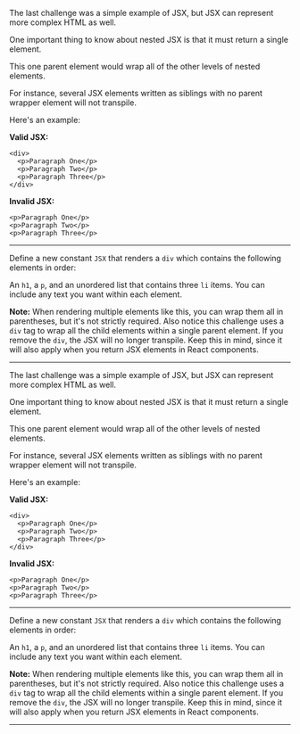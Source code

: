 <div class="challenge-instructions react"><div><section id="description">
<p>The last challenge was a simple example of JSX, but JSX can represent more complex HTML as well.</p>
<p>One important thing to know about nested JSX is that it must return a single element.</p>
<p>This one parent element would wrap all of the other levels of nested elements.</p>
<p>For instance, several JSX elements written as siblings with no parent wrapper element will not transpile.</p>
<p>Here's an example:</p>
<p><strong>Valid JSX:</strong></p>
<pre class="language-jsx"><code class="language-jsx">&lt;div&gt;
  &lt;p&gt;Paragraph One&lt;/p&gt;
  &lt;p&gt;Paragraph Two&lt;/p&gt;
  &lt;p&gt;Paragraph Three&lt;/p&gt;
&lt;/div&gt;
</code></pre>
<p><strong>Invalid JSX:</strong></p>
<pre class="language-jsx"><code class="language-jsx">&lt;p&gt;Paragraph One&lt;/p&gt;
&lt;p&gt;Paragraph Two&lt;/p&gt;
&lt;p&gt;Paragraph Three&lt;/p&gt;
</code></pre>
</section></div><hr/><div><section id="instructions">
<p>Define a new constant <code>JSX</code> that renders a <code>div</code> which contains the following elements in order:</p>
<p>An <code>h1</code>, a <code>p</code>, and an unordered list that contains three <code>li</code> items. You can include any text you want within each element.</p>
<p><strong>Note:</strong> When rendering multiple elements like this, you can wrap them all in parentheses, but it's not strictly required. Also notice this challenge uses a <code>div</code> tag to wrap all the child elements within a single parent element. If you remove the <code>div</code>, the JSX will no longer transpile. Keep this in mind, since it will also apply when you return JSX elements in React components.</p>
</section></div><hr/></div><div class="challenge-instructions react"><div><section id="description">
<p>The last challenge was a simple example of JSX, but JSX can represent more complex HTML as well.</p>
<p>One important thing to know about nested JSX is that it must return a single element.</p>
<p>This one parent element would wrap all of the other levels of nested elements.</p>
<p>For instance, several JSX elements written as siblings with no parent wrapper element will not transpile.</p>
<p>Here's an example:</p>
<p><strong>Valid JSX:</strong></p>
<pre class="language-jsx"><code class="language-jsx">&lt;div&gt;
  &lt;p&gt;Paragraph One&lt;/p&gt;
  &lt;p&gt;Paragraph Two&lt;/p&gt;
  &lt;p&gt;Paragraph Three&lt;/p&gt;
&lt;/div&gt;
</code></pre>
<p><strong>Invalid JSX:</strong></p>
<pre class="language-jsx"><code class="language-jsx">&lt;p&gt;Paragraph One&lt;/p&gt;
&lt;p&gt;Paragraph Two&lt;/p&gt;
&lt;p&gt;Paragraph Three&lt;/p&gt;
</code></pre>
</section></div><hr/><div><section id="instructions">
<p>Define a new constant <code>JSX</code> that renders a <code>div</code> which contains the following elements in order:</p>
<p>An <code>h1</code>, a <code>p</code>, and an unordered list that contains three <code>li</code> items. You can include any text you want within each element.</p>
<p><strong>Note:</strong> When rendering multiple elements like this, you can wrap them all in parentheses, but it's not strictly required. Also notice this challenge uses a <code>div</code> tag to wrap all the child elements within a single parent element. If you remove the <code>div</code>, the JSX will no longer transpile. Keep this in mind, since it will also apply when you return JSX elements in React components.</p>
</section></div><hr/></div>